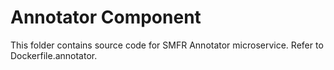 # Annotator Component

This folder contains source code for SMFR Annotator microservice.
Refer to Dockerfile.annotator.
